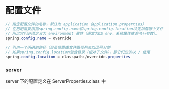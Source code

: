 # 配置文件

```java
// 指定配置文件的名称，默认为 application（application.properties）
// 在初期需要根据spring.config.name和spring.config.location决定加载哪个文件
// 所以它们必须定义为 environment 属性（通常为OS env，系统属性或命令行参数）。
spring.config.name = override

// 引用一个明确的路径（目录位置或文件路径列表以逗号分割
// 如果spring.config.location包含目录（相对于文件），那它们应该以 / 结尾
spring.config.location = classpath:/override.properties
```



### server

 server 下的配置定义在 ServerProperties.class 中





